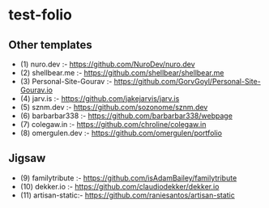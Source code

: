 # test-folio

## Other templates

- (1) nuro.dev :- https://github.com/NuroDev/nuro.dev
- (2) shellbear.me :- https://github.com/shellbear/shellbear.me
- (3) Personal-Site-Gourav :- https://github.com/GorvGoyl/Personal-Site-Gourav.io
- (4) jarv.is :- https://github.com/jakejarvis/jarv.is
- (5) sznm.dev :- https://github.com/sozonome/sznm.dev
- (6) barbarbar338 :- https://github.com/barbarbar338/webpage
- (7) colegaw.in :- https://github.com/chroline/colegaw.in
- (8) omergulen.dev :- https://github.com/omergulen/portfolio
## Jigsaw
- (9) familytribute :- https://github.com/isAdamBailey/familytribute
- (10) dekker.io :- https://github.com/claudiodekker/dekker.io
- (11) artisan-static:- https://github.com/raniesantos/artisan-static

